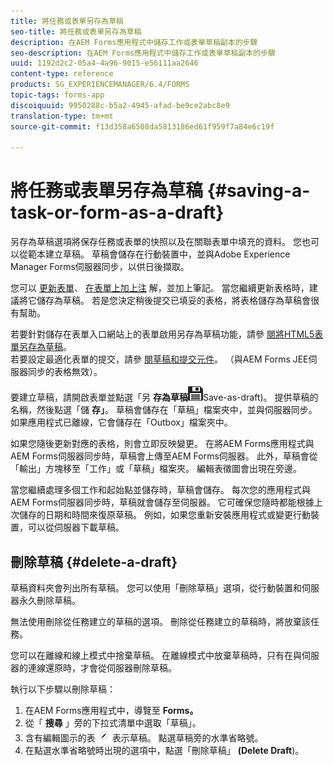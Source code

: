 ```yaml
---
title: 將任務或表單另存為草稿
seo-title: 將任務或表單另存為草稿
description: 在AEM Forms應用程式中儲存工作或表單草稿副本的步驟
seo-description: 在AEM Forms應用程式中儲存工作或表單草稿副本的步驟
uuid: 1192d2c2-05a4-4a96-9015-e56111aa2646
content-type: reference
products: SG_EXPERIENCEMANAGER/6.4/FORMS
topic-tags: forms-app
discoiquuid: 9950288c-b5a2-4945-afad-be9ce2abc8e9
translation-type: tm+mt
source-git-commit: f13d358a6508da5813186ed61f959f7a84e6c19f

---
```



# 將任務或表單另存為草稿 {#saving-a-task-or-form-as-a-draft}

另存為草稿選項將保存任務或表單的快照以及在關聯表單中填充的資料。 您也可以從範本建立草稿。 草稿會儲存在行動裝置中，並與Adobe Experience Manager Forms伺服器同步，以供日後擷取。

您可以 [更新表單](/help/forms/using/working-with-form.md)、 [在表單上加上注](/help/forms/using/add-attachments.md) 解，並加上筆記。 當您繼續更新表格時，建議將它儲存為草稿。 若是您決定稍後提交已填妥的表格，將表格儲存為草稿會很有幫助。

若要針對儲存在表單入口網站上的表單啟用另存為草稿功能，請參 [閱將HTML5表單另存為草稿](/help/forms/using/saving-html5-form-draft.md)。\
若要設定最適化表單的提交，請參 [閱草稿和提交元件](/help/forms/using/draft-submission-component.md)。 （與AEM Forms JEE伺服器同步的表格無效）。

要建立草稿，請開啟表單並點選「另 **存為草稿**![」(Save as Draft](assets/save-as-draft.png)Save-as-draft)。 提供草稿的名稱，然後點選「儲 **存」**。 草稿會儲存在「草稿」檔案夾中，並與伺服器同步。 如果應用程式已離線，它會儲存在「Outbox」檔案夾中。

如果您隨後更新對應的表格，則會立即反映變更。 在將AEM Forms應用程式與AEM Forms伺服器同步時，草稿會上傳至AEM Forms伺服器。 此外，草稿會從「輸出」方塊移至「工作」或「草稿」檔案夾。 編輯表徵圖會出現在旁邊。

當您繼續處理多個工作和起始點並儲存時，草稿會儲存。 每次您的應用程式與AEM Forms伺服器同步時，草稿就會儲存至伺服器。 它可確保您隨時都能根據上次儲存的日期和時間來復原草稿。 例如，如果您重新安裝應用程式或變更行動裝置，可以從伺服器下載草稿。

## 刪除草稿 {#delete-a-draft}

草稿資料夾會列出所有草稿。 您可以使用「刪除草稿」選項，從行動裝置和伺服器永久刪除草稿。

無法使用刪除從任務建立的草稿的選項。 刪除從任務建立的草稿時，將放棄該任務。

您可以在離線和線上模式中捨棄草稿。 在離線模式中放棄草稿時，只有在與伺服器的連線還原時，才會從伺服器刪除草稿。

執行以下步驟以刪除草稿：

1. 在AEM Forms應用程式中，導覽至 **Forms。**
1. 從「 **搜尋** 」旁的下拉式清單中選取「草稿」。
1. 含有編輯圖示的表 ![單edit-draft-app](assets/edit-draft-app.png) 表示草稿。 點選草稿旁的水準省略號。
1. 在點選水準省略號時出現的選項中，點選「刪除草稿」 **(Delete Draft**)。

